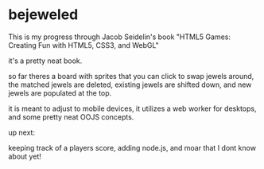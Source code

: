 bejeweled
=========
This is my progress through Jacob Seidelin's book "HTML5 Games: Creating Fun with HTML5, CSS3, and WebGL"

it's a pretty neat book.

so far theres a board with sprites that you can click to swap jewels around, the matched jewels are deleted,
existing jewels are shifted down, and new jewels are populated at the top.

it is meant to adjust to mobile devices, it utilizes a web worker for desktops, and some pretty neat OOJS
concepts. 


up next: 

keeping track of a players score, adding node.js, and moar that I dont know about yet!
